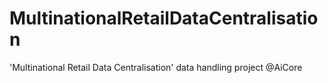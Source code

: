 # MultinationalRetailDataCentralisation
'Multinational Retail Data Centralisation' data handling project @AiCore

